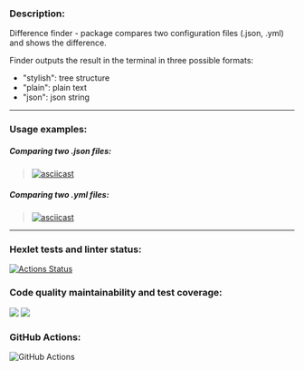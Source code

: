 ### Description:
Difference finder - package compares two configuration files (.json, .yml) and shows the difference.

Finder outputs the result in the terminal in three possible formats:
- "stylish": tree structure
- "plain": plain text
- "json": json string
___
### Usage examples:
##### Comparing two .json files:
> [![asciicast](https://asciinema.org/a/TUraqf9RDY6Ugfia1poqXFQN9.svg)](https://asciinema.org/a/TUraqf9RDY6Ugfia1poqXFQN9)

##### Comparing two .yml files:
> [![asciicast](https://asciinema.org/a/v99v7wjlP0QwId2JaHQgY75Ak.svg)](https://asciinema.org/a/v99v7wjlP0QwId2JaHQgY75Ak)
___
### Hexlet tests and linter status:
[![Actions Status](https://github.com/nikivavlt/frontend-project-46/workflows/hexlet-check/badge.svg)](https://github.com/nikivavlt/frontend-project-46/actions)
### Code quality maintainability and test coverage:
<a href="https://codeclimate.com/github/nikivavlt/frontend-project-46/maintainability"><img src="https://api.codeclimate.com/v1/badges/92692aede1665fc3ccf2/maintainability" /></a>
<a href="https://codeclimate.com/github/nikivavlt/frontend-project-46/test_coverage"><img src="https://api.codeclimate.com/v1/badges/033790fb3ccff4ceb9c6/test_coverage" /></a>
### GitHub Actions:
![GitHub Actions](https://github.com/nikivavlt/frontend-project-46/actions/workflows/main.yml/badge.svg)